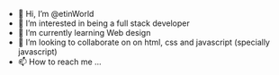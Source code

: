 - 👋 Hi, I’m @etinWorld
- 👀 I’m interested in being a full stack developer 
- 🌱 I’m currently learning Web design
- 💞️ I’m looking to collaborate on on html, css and javascript (specially javascript)
- 📫 How to reach me ...

<!---
etinWorld/etinWorld is a ✨ special ✨ repository because its `README.md` (this file) appears on your GitHub profile.
You can click the Preview link to take a look at your changes.
--->
